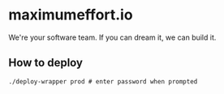 # maximumeffort.io
We're your software team. If you can dream it, we can build it.

## How to deploy
```
./deploy-wrapper prod # enter password when prompted
```